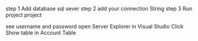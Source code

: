 
step 1 Add database sql sever 
step 2 add your connection String
step 3 Run project project


see username and password
open Server Explorer in Visual Studio 
Click Show table in Account Table